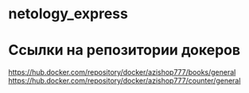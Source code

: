 # netology_express

# Ссылки на репозитории докеров
https://hub.docker.com/repository/docker/azishop777/books/general
https://hub.docker.com/repository/docker/azishop777/counter/general
